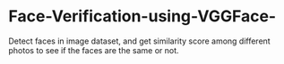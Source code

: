 # Face-Verification-using-VGGFace-
Detect faces in image dataset, and get similarity score among different photos to see if the faces are the same or not.